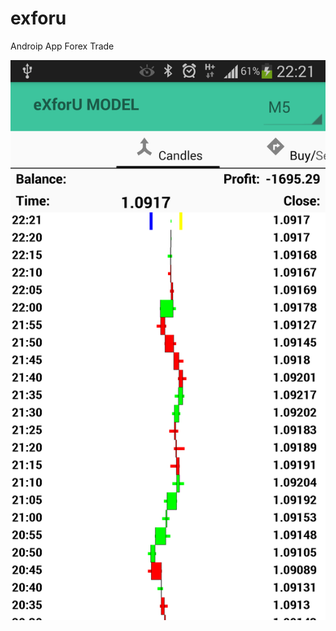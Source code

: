 # exforu
Androip App Forex Trade


![Alt text](https://github.com/eurosecom/exforu/blob/master/graphics/ExForU_Candles.png)
